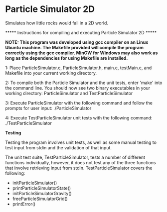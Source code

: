 # Particle Simulator 2D

Simulates how little rocks would fall in a 2D world. 

***** Instructions for compiling and executing Particle Simulator 2D *****

**NOTE: This program was developed using gcc compiler on an Linux Ubuntu machine. The Makefile provided will compile the program correctly using the gcc compiler. MinGW for Windows may also work as long as the dependencies for using Makefile are installed.**

1: Place ParticleSimulator.c, ParticleSimulator.h, main.c, testMain.c, and Makefile into your current working directory.

2: To compile both the Particle Simulator and the unit tests, enter 'make' into the command line. You should now see two binary executables in your working directory: ParticleSimulator and TestParticleSimulator

3: Execute ParticleSimulator with the following command and follow the prompts for user input: ./ParticleSimulator 

4: Execute TestParticleSimulator unit tests with the following command: ./TestParticleSimulator


**Testing**

Testing the program involves unit tests, as well as some manual testing to test input from stdin and the validation of that input.

The unit test suite, TestParticleSimulator, tests a number of different functions individually, however, it does not test any of the three functions that involve retrieving input from stdin. TestParticleSimulator covers the following:
  - initParticleSimulator()
  - printParticleSimulatorState()
  - initParticleSimulatorGravity()
  - freeParticleSimulatorGrid()
  - printError()
